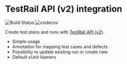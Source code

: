 # TestRail API (v2) integration

![Build Status](https://travis-ci.org/apanashchenko/test-rail-api-integration.svg?branch=master) ![codecov](https://codecov.io/gh/apanashchenko/test-rail-api-integration/branch/master/graph/badge.svg)

Create test plans and runs with [TestRail API (v2)](http://docs.gurock.com/testrail-api2/start).

- Simple usage
- Annotation for mapping test cases and  defects
- Possibility to update existing run or create new
- Default xUnit liseners